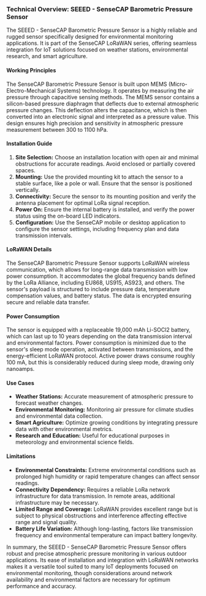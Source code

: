 ### Technical Overview: SEEED - SenseCAP Barometric Pressure Sensor

The SEEED - SenseCAP Barometric Pressure Sensor is a highly reliable and rugged sensor specifically designed for environmental monitoring applications. It is part of the SenseCAP LoRaWAN series, offering seamless integration for IoT solutions focused on weather stations, environmental research, and smart agriculture.

#### Working Principles
The SenseCAP Barometric Pressure Sensor is built upon MEMS (Micro-Electro-Mechanical Systems) technology. It operates by measuring the air pressure through capacitive sensing methods. The MEMS sensor contains a silicon-based pressure diaphragm that deflects due to external atmospheric pressure changes. This deflection alters the capacitance, which is then converted into an electronic signal and interpreted as a pressure value. This design ensures high precision and sensitivity in atmospheric pressure measurement between 300 to 1100 hPa.

#### Installation Guide
1. **Site Selection:** Choose an installation location with open air and minimal obstructions for accurate readings. Avoid enclosed or partially covered spaces.
2. **Mounting:** Use the provided mounting kit to attach the sensor to a stable surface, like a pole or wall. Ensure that the sensor is positioned vertically.
3. **Connectivity:** Secure the sensor to its mounting position and verify the antenna placement for optimal LoRa signal reception.
4. **Power On:** Ensure the internal battery is installed, and verify the power status using the on-board LED indicators.
5. **Configuration:** Use the SenseCAP mobile or desktop application to configure the sensor settings, including frequency plan and data transmission intervals.

#### LoRaWAN Details
The SenseCAP Barometric Pressure Sensor supports LoRaWAN wireless communication, which allows for long-range data transmission with low power consumption. It accommodates the global frequency bands defined by the LoRa Alliance, including EU868, US915, AS923, and others. The sensor's payload is structured to include pressure data, temperature compensation values, and battery status. The data is encrypted ensuring secure and reliable data transfer.

#### Power Consumption
The sensor is equipped with a replaceable 19,000 mAh Li-SOCl2 battery, which can last up to 10 years depending on the data transmission interval and environmental factors. Power consumption is minimized due to the sensor's sleep mode operation, activated between transmissions, and the energy-efficient LoRaWAN protocol. Active power draws consume roughly 100 mA, but this is considerably reduced during sleep mode, drawing only nanoamps.

#### Use Cases
- **Weather Stations:** Accurate measurement of atmospheric pressure to forecast weather changes.
- **Environmental Monitoring:** Monitoring air pressure for climate studies and environmental data collection.
- **Smart Agriculture:** Optimize growing conditions by integrating pressure data with other environmental metrics.
- **Research and Education:** Useful for educational purposes in meteorology and environmental science fields.

#### Limitations
- **Environmental Constraints:** Extreme environmental conditions such as prolonged high humidity or rapid temperature changes can affect sensor readings.
- **Connectivity Dependency:** Requires a reliable LoRa network infrastructure for data transmission. In remote areas, additional infrastructure may be necessary.
- **Limited Range and Coverage:** LoRaWAN provides excellent range but is subject to physical obstructions and interference affecting effective range and signal quality.
- **Battery Life Variation:** Although long-lasting, factors like transmission frequency and environmental temperature can impact battery longevity.

In summary, the SEEED - SenseCAP Barometric Pressure Sensor offers robust and precise atmospheric pressure monitoring in various outdoor applications. Its ease of installation and integration with LoRaWAN networks makes it a versatile tool suited to many IoT deployments focused on environmental monitoring, though considerations around network availability and environmental factors are necessary for optimum performance and accuracy.